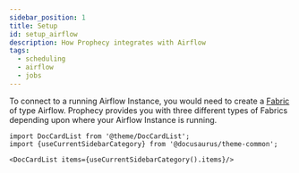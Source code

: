 ```yaml
---
sidebar_position: 1
title: Setup
id: setup_airflow
description: How Prophecy integrates with Airflow
tags:
  - scheduling
  - airflow
  - jobs
---
```


To connect to a running Airflow Instance, you would need to create a [Fabric](/docs/concepts/fabrics/fabrics.md) of type Airflow.
Prophecy provides you with three different types of Fabrics depending upon where your Airflow Instance is running.

```mdx-code-block
import DocCardList from '@theme/DocCardList';
import {useCurrentSidebarCategory} from '@docusaurus/theme-common';

<DocCardList items={useCurrentSidebarCategory().items}/>
```
